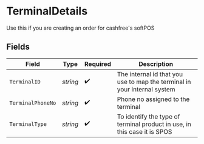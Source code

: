 # TerminalDetails

Use this if you are creating an order for cashfree's softPOS


## Fields

| Field                                                                    | Type                                                                     | Required                                                                 | Description                                                              |
| ------------------------------------------------------------------------ | ------------------------------------------------------------------------ | ------------------------------------------------------------------------ | ------------------------------------------------------------------------ |
| `TerminalID`                                                             | *string*                                                                 | :heavy_check_mark:                                                       | The internal id that you use to map the terminal in your internal system |
| `TerminalPhoneNo`                                                        | *string*                                                                 | :heavy_check_mark:                                                       | Phone no assigned to the terminal                                        |
| `TerminalType`                                                           | *string*                                                                 | :heavy_check_mark:                                                       | To identify the type of terminal product in use, in this case it is SPOS |